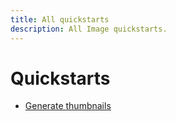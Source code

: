 ```yaml
---
title: All quickstarts
description: All Image quickstarts.
---
```


# Quickstarts
- [Generate thumbnails](quickstarts/generate-thumbnails)
